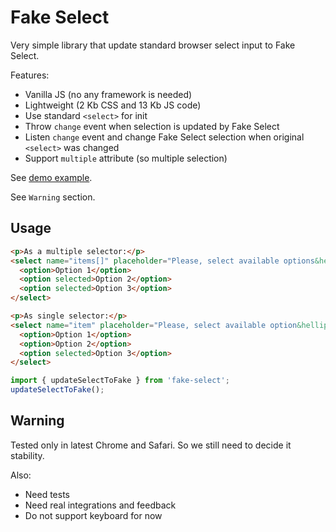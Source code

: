 # Fake Select

Very simple library that update standard browser select input to Fake Select.

Features:
* Vanilla JS (no any framework is needed)
* Lightweight (2 Kb CSS and 13 Kb JS code)
* Use standard `<select>` for init
* Throw `change` event when selection is updated by Fake Select
* Listen `change` event and change Fake Select selection when original `<select>` was changed
* Support `multiple` attribute (so multiple selection)

See [demo example](https://jmas.github.io/fake-select/examples/basic.html).

See `Warning` section.

## Usage

```html
<p>As a multiple selector:</p>
<select name="items[]" placeholder="Please, select available options&hellip;" multiple>
  <option>Option 1</option>
  <option selected>Option 2</option>
  <option selected>Option 3</option>
</select>

<p>As single selector:</p>
<select name="item" placeholder="Please, select available option&hellip;">
  <option>Option 1</option>
  <option>Option 2</option>
  <option selected>Option 3</option>
</select>
```

```js
import { updateSelectToFake } from 'fake-select';
updateSelectToFake();
```

## Warning

Tested only in latest Chrome and Safari. So we still need to decide it stability.

Also:
* Need tests
* Need real integrations and feedback
* Do not support keyboard for now
